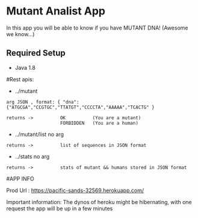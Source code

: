 # Mutant Analist App
In this app you will be able to know if you have MUTANT DNA! (Awesome we know...)

## Required Setup
* Java 1.8

#Rest apis:

* ../mutant
```
arg JSON , format: { "dna": {"ATGCGA","CCGTGC","TTATGT","CCCCTA","AAAAA","TCACTG" }

returns ->          OK          (You are a mutant)
                    FORBIDDEN   (You are a human)
```

* ../mutant/list      no arg
```
returns ->          list of sequences in JSON format

```

* ../stats            no arg
```
returns ->          stats of mutant && humans stored in JSON format

```

#APP INFO

Prod Url : https://pacific-sands-32569.herokuapp.com/

Important information: The dynos of heroku might be hibernating, with one request the app will be up in a few minutes
